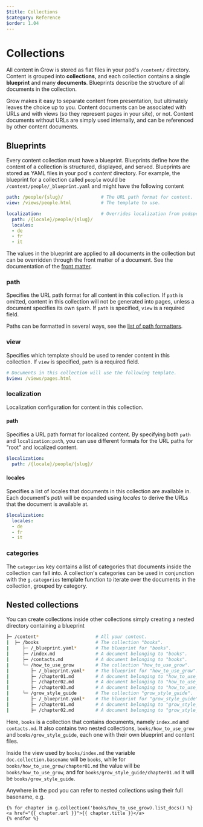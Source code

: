 ```yaml
---
$title: Collections
$category: Reference
$order: 1.04
---
```

# Collections

All content in Grow is stored as flat files in your pod's `/content/` directory. Content is grouped into __collections__, and each collection contains a single __blueprint__ and many __documents__. Blueprints describe the structure of all documents in the collection.

Grow makes it easy to separate content from presentation, but ultimately leaves the choice up to you. Content documents can be associated with URLs and with views (so they represent pages in your site), or not. Content documents without URLs are simply used internally, and can be referenced by other content documents.

## Blueprints

Every content collection must have a blueprint. Blueprints define how the content of a collection is structured, displayed, and served. Blueprints are stored as YAML files in your pod's *content* directory.  For example, the blueprint for a collection called `people` would be `/content/people/_blueprint.yaml` and might have the following content

```yaml
path: /people/{slug}/              # The URL path format for content.
view: /views/people.html           # The template to use.

localization:                      # Overrides localization from podspec.yaml.
  path: /{locale}/people/{slug}/
  locales:
  - de
  - fr
  - it
```

The values in the blueprint are applied to all documents in the collection but can be overridden through the front matter of a document. See the documentation of the [front matter]([url('/content/docs/reference/documents.md')]#front-matter).

### path

Specifies the URL path format for all content in this collection. If `path` is omitted, content in this collection will not be generated into pages, unless a document specifies its own `$path`. If `path` is specified, `view` is a required field.

Paths can be formatted in several ways, see the [list of path formatters]([url('/content/docs/reference/urls.md')]#content-document-path-formatters).

### view

Specifies which template should be used to render content in this collection. If `view` is specified, `path` is a required field.

```yaml
# Documents in this collection will use the following template.
$view: /views/pages.html
```

### localization

Localization configuration for content in this collection.

#### path

Specifies a URL path format for localized content. By specifying both `path` and `localization:path`, you can use different formats for the URL paths for "root" and localized content.

```yaml
$localization:
  path: /{locale}/people/{slug}/
```

#### locales

Specifies a list of locales that documents in this collection are available in. Each document's *path* will be expanded using *locales* to derive the URLs that the document is available at.

```yaml
$localization:
  locales:
  - de
  - fr
  - it
```

### categories

The `categories` key contains a list of categories that documents inside the collection can fall into. A collection's categories can be used in conjunction with the `g.categories` template function to iterate over the documents in the collection, grouped by category.

## Nested collections

You can create collections inside other collections simply creating a nested directory containing a blueprint

```bash
├─ /content*                     # All your content.
|  ├─ /books                     # The collection "books".
|     ├─ /_blueprint.yaml*       # The blueprint for "books".
|     ├─ /index.md               # A document belonging to "books".
|     ├─ /contacts.md            # A document belonging to "books".
|     └─ /how_to_use_grow        # The collection "how_to_use_grow".
|        ├─ /_blueprint.yaml*    # The blueprint for "how_to_use_grow".
|        ├─ /chapter01.md        # A document belonging to "how_to_use_grow".
|        ├─ /chapter02.md        # A document belonging to "how_to_use_grow".
|        ├─ /chapter03.md        # A document belonging to "how_to_use_grow".
|     └─ /grow_style_guide       # The collection "grow_style_guide".
|        ├─ /_blueprint.yaml*    # The blueprint for "grow_style_guide".
|        ├─ /chapter01.md        # A document belonging to "grow_style_guide".
|        ├─ /chapter02.md        # A document belonging to "grow_style_guide".
```

Here, `books` is a collection that contains documents, namely `index.md` and `contacts.md`. It also contains two nested collections, `books/how_to_use_grow` and `books/grow_style_guide`, each one with their own blueprint and content files.

Inside the view used by `books/index.md` the variable `doc.collection.basename` will be `books`, while for `books/how_to_use_grow/chapter01.md` the value will be `books/how_to_use_grow`, and for `books/grow_style_guide/chapter01.md` it will be `books/grow_style_guide`.

Anywhere in the pod you can refer to nested collections using their full basename, e.g.

``` jinja
{% for chapter in g.collection('books/how_to_use_grow).list_docs() %}
<a href="{{ chapter.url }}">{{ chapter.title }}</a>
{% endfor %}
```
